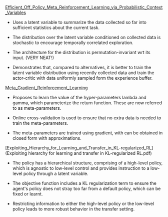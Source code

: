[Efficient_Off_Policy_Meta_Reinforcement_Learning_via_Probabilistic_Context_Variables](Efficient_Off_Policy_Meta_Reinforcement_Learning_via_Probabilistic_Context_Variables.pdf)

- Uses a latent variable to summarize the data collected so far into sufficient statistics about the current task.

- The distribution over the latent variable conditioned on collected data is stochastic to encourage temporally correlated exploration.

- The architecture for the distribution is permutation-invariant wrt its input. (VERY NEAT!)

- Demonstrates that, compared to alternatives, it is better to train the latent variable distribution using recently collected data and train the actor-critic with data uniformly sampled form the experience buffer.

[Meta_Gradient_Reinforcement_Learning](Meta_Gradient_Reinforcement_Learning.pdf)

- Proposes to learn the value of the hyper-parameters lambda and gamma, which parameterize the return function. These are now referred to as meta-parameters.

- Online cross-validation is used to ensure that no extra data is needed to train the meta-parameters.

- The meta-parameters are trained using gradient, with can be obtained in closed form with approximations.

[Exploiting_Hierarchy_for_Learning_and_Transfer_in_KL-regularized_RL](Exploiting hierarchy for learning and transfer in KL-regularized RL.pdf)

- The policy has a hierarchical structure, comprising of a high-level policy, which is agnostic to low-level control
and provides instruction to a low-level policy through a latent variable.

- The objective function includes a KL regularization term to ensure the agent's policy does not stray too far
from a default policy, which can be fixed or learnt.

- Restricting information to either the high-level policy or the low-level policy leads to more robust behavior
in the transfer setting.

